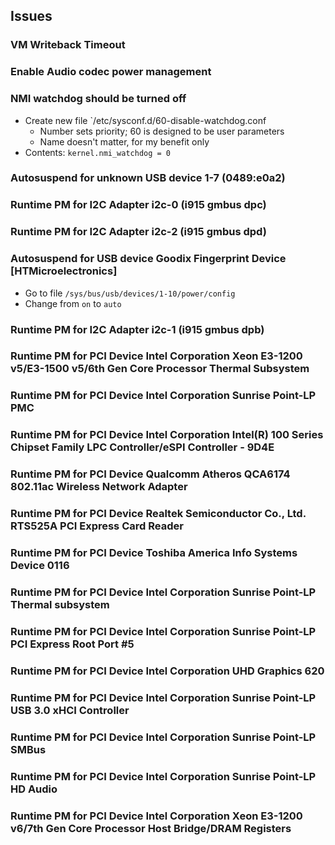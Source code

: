 ## Issues

### VM Writeback Timeout

### Enable Audio codec power management


### NMI watchdog should be turned off

- Create new file `/etc/sysconf.d/60-disable-watchdog.conf
  - Number sets priority; 60 is designed to be user parameters
  - Name doesn't matter, for my benefit only
- Contents:
  `kernel.nmi_watchdog = 0`

### Autosuspend for unknown USB device 1-7 (0489:e0a2)

### Runtime PM for I2C Adapter i2c-0 (i915 gmbus dpc) 

### Runtime PM for I2C Adapter i2c-2 (i915 gmbus dpd) 

### Autosuspend for USB device Goodix Fingerprint Device [HTMicroelectronics] 

- Go to file `/sys/bus/usb/devices/1-10/power/config`
- Change from `on` to `auto`

### Runtime PM for I2C Adapter i2c-1 (i915 gmbus dpb) 

### Runtime PM for PCI Device Intel Corporation Xeon E3-1200 v5/E3-1500 v5/6th Gen Core Processor Thermal Subsystem

### Runtime PM for PCI Device Intel Corporation Sunrise Point-LP PMC 

### Runtime PM for PCI Device Intel Corporation Intel(R) 100 Series Chipset Family LPC Controller/eSPI Controller - 9D4E 

### Runtime PM for PCI Device Qualcomm Atheros QCA6174 802.11ac Wireless Network Adapter

### Runtime PM for PCI Device Realtek Semiconductor Co., Ltd. RTS525A PCI Express Card Reader 

### Runtime PM for PCI Device Toshiba America Info Systems Device 0116

### Runtime PM for PCI Device Intel Corporation Sunrise Point-LP Thermal subsystem 

### Runtime PM for PCI Device Intel Corporation Sunrise Point-LP PCI Express Root Port #5

### Runtime PM for PCI Device Intel Corporation UHD Graphics 620

### Runtime PM for PCI Device Intel Corporation Sunrise Point-LP USB 3.0 xHCI Controller 

### Runtime PM for PCI Device Intel Corporation Sunrise Point-LP SMBus 

### Runtime PM for PCI Device Intel Corporation Sunrise Point-LP HD Audio

### Runtime PM for PCI Device Intel Corporation Xeon E3-1200 v6/7th Gen Core Processor Host Bridge/DRAM Registers 
